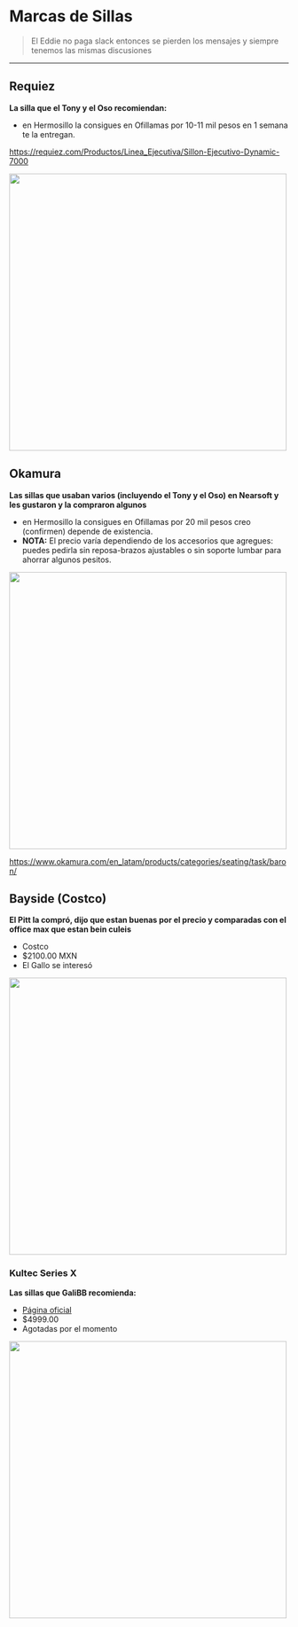 # Marcas de Sillas
>El Eddie no paga slack entonces se pierden los mensajes y siempre tenemos las mismas discusiones

--------
## Requiez
**La silla que el Tony y el Oso recomiendan:**

- en Hermosillo la consigues en Ofillamas por 10-11 mil pesos en 1 semana te la entregan.

https://requiez.com/Productos/Linea_Ejecutiva/Sillon-Ejecutivo-Dynamic-7000

<a href="https://i.imgur.com/EHmCpks.png"><img src='https://i.imgur.com/EHmCpks.png' height='500' /></a>

## Okamura

**Las sillas que usaban varios (incluyendo el Tony y el Oso) en Nearsoft y les gustaron y la compraron algunos**

- en Hermosillo la consigues en Ofillamas por 20 mil pesos creo (confirmen) depende de existencia.
- **NOTA:** El precio varía dependiendo de los accesorios que agregues: puedes pedirla sin reposa-brazos ajustables o sin soporte lumbar para ahorrar algunos pesitos.

<a href="https://imgur.com/4MjrJiG.png"><img src='https://imgur.com/4MjrJiG.png' height='500' /></a>

https://www.okamura.com/en_latam/products/categories/seating/task/baron/

## Bayside (Costco)

**El Pitt la compró, dijo que estan buenas por el precio y comparadas con el office max que estan bein culeis**

- Costco
- $2100.00 MXN
- El Gallo se interesó

<a href="https://imgur.com/IVEUja3.png"><img src="https://imgur.com/IVEUja3.png" height="500"/></a>

### Kultec Series X
**Las sillas que GaliBB recomienda:**

- [Página oficial](https://www.kultec.com.mx/serie-x)
- $4999.00
- Agotadas por el momento

<a href="https://static.wixstatic.com/media/d84449_3b3b0f9481604ec5a5f76aa50b246af1~mv2_d_3765_5829_s_4_2.png"/>
<img src='https://static.wixstatic.com/media/d84449_3b3b0f9481604ec5a5f76aa50b246af1~mv2_d_3765_5829_s_4_2.png' height='500' />
</a>
